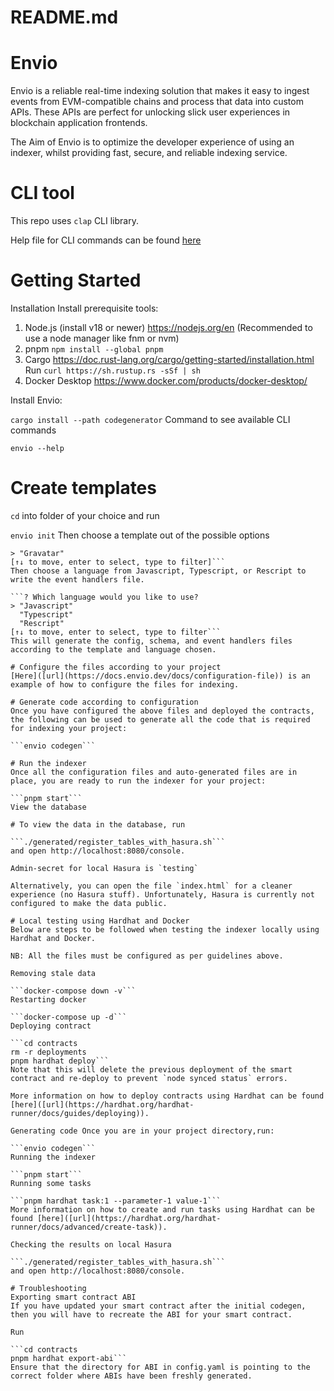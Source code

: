# README.md

# Envio
Envio is a reliable real-time indexing solution that makes it easy to ingest events from EVM-compatible chains and process that data into custom APIs. These APIs are perfect for unlocking slick user experiences in blockchain application frontends.

The Aim of Envio is to optimize the developer experience of using an indexer, whilst providing fast, secure, and reliable indexing service.

# CLI tool
This repo uses `clap` CLI library.

Help file for CLI commands can be found [here]([url](https://docs.envio.dev/docs/cli-commands))

# Getting Started
Installation
Install prerequisite tools:

1. Node.js (install v18 or newer) https://nodejs.org/en (Recommended to use a node manager like fnm or nvm)
2. pnpm ```npm install --global pnpm```
3. Cargo https://doc.rust-lang.org/cargo/getting-started/installation.html Run `curl https://sh.rustup.rs -sSf | sh`
4. Docker Desktop https://www.docker.com/products/docker-desktop/

Install Envio:

```cargo install --path codegenerator```
Command to see available CLI commands

```envio --help```

# Create templates
`cd` into folder of your choice and run

```envio init```
Then choose a template out of the possible options

```? Which template would you like to use?  
> "Gravatar"
[↑↓ to move, enter to select, type to filter]```
Then choose a language from Javascript, Typescript, or Rescript to write the event handlers file.

```? Which language would you like to use?  
> "Javascript"
  "Typescript"
  "Rescript"
[↑↓ to move, enter to select, type to filter```
This will generate the config, schema, and event handlers files according to the template and language chosen.

# Configure the files according to your project
[Here]([url](https://docs.envio.dev/docs/configuration-file)) is an example of how to configure the files for indexing.

# Generate code according to configuration
Once you have configured the above files and deployed the contracts, the following can be used to generate all the code that is required for indexing your project:

```envio codegen```

# Run the indexer
Once all the configuration files and auto-generated files are in place, you are ready to run the indexer for your project:

```pnpm start```
View the database

# To view the data in the database, run

```./generated/register_tables_with_hasura.sh```
and open http://localhost:8080/console.

Admin-secret for local Hasura is `testing`

Alternatively, you can open the file `index.html` for a cleaner experience (no Hasura stuff). Unfortunately, Hasura is currently not configured to make the data public.

# Local testing using Hardhat and Docker
Below are steps to be followed when testing the indexer locally using Hardhat and Docker.

NB: All the files must be configured as per guidelines above.

Removing stale data

```docker-compose down -v```
Restarting docker

```docker-compose up -d```
Deploying contract

```cd contracts
rm -r deployments
pnpm hardhat deploy```
Note that this will delete the previous deployment of the smart contract and re-deploy to prevent `node synced status` errors.

More information on how to deploy contracts using Hardhat can be found [here]([url](https://hardhat.org/hardhat-runner/docs/guides/deploying)).

Generating code Once you are in your project directory,run:

```envio codegen```
Running the indexer

```pnpm start```
Running some tasks

```pnpm hardhat task:1 --parameter-1 value-1```
More information on how to create and run tasks using Hardhat can be found [here]([url](https://hardhat.org/hardhat-runner/docs/advanced/create-task)).

Checking the results on local Hasura

```./generated/register_tables_with_hasura.sh```
and open http://localhost:8080/console.

# Troubleshooting
Exporting smart contract ABI
If you have updated your smart contract after the initial codegen, then you will have to recreate the ABI for your smart contract.

Run

```cd contracts
pnpm hardhat export-abi```
Ensure that the directory for ABI in config.yaml is pointing to the correct folder where ABIs have been freshly generated.
